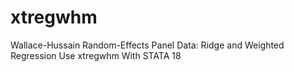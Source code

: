 # xtregwhm
Wallace-Hussain Random-Effects Panel Data: Ridge and Weighted Regression Use xtregwhm With STATA 18
